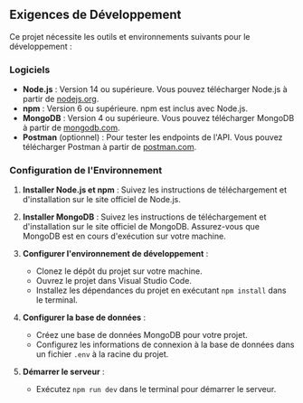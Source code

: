 ## Exigences de Développement

Ce projet nécessite les outils et environnements suivants pour le développement :

### Logiciels

- **Node.js** : Version 14 ou supérieure. Vous pouvez télécharger Node.js à partir de [nodejs.org](https://nodejs.org/).
- **npm** : Version 6 ou supérieure. npm est inclus avec Node.js.
- **MongoDB** : Version 4 ou supérieure. Vous pouvez télécharger MongoDB à partir de [mongodb.com](https://www.mongodb.com/try/download/community).
- **Postman** (optionnel) : Pour tester les endpoints de l'API. Vous pouvez télécharger Postman à partir de [postman.com](https://www.postman.com/downloads/).


### Configuration de l'Environnement

1. **Installer Node.js et npm** : Suivez les instructions de téléchargement et d'installation sur le site officiel de Node.js.

2. **Installer MongoDB** : Suivez les instructions de téléchargement et d'installation sur le site officiel de MongoDB. Assurez-vous que MongoDB est en cours d'exécution sur votre machine.

3. **Configurer l'environnement de développement** :
   - Clonez le dépôt du projet sur votre machine.
   - Ouvrez le projet dans Visual Studio Code.
   - Installez les dépendances du projet en exécutant `npm install` dans le terminal.

4. **Configurer la base de données** :
   - Créez une base de données MongoDB pour votre projet.
   - Configurez les informations de connexion à la base de données dans un fichier `.env` à la racine du projet.

5. **Démarrer le serveur** :
   - Exécutez `npm run dev` dans le terminal pour démarrer le serveur.